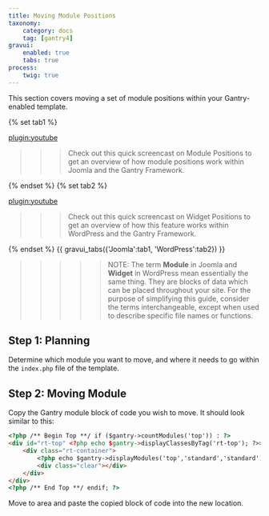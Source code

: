 ```yaml
---
title: Moving Module Positions
taxonomy:
    category: docs
    tag: [gantry4]
gravui:
    enabled: true
    tabs: true
process:
    twig: true
---
```


This section covers moving a set of module positions within your Gantry-enabled template.

{% set tab1 %}

[plugin:youtube](https://www.youtube.com/watch?v=snZSUSWMnpM)

>>> Check out this quick screencast on Module Positions to get an overview of how module positions work within Joomla and the Gantry Framework.

{% endset %}
{% set tab2 %}

[plugin:youtube](https://www.youtube.com/watch?v=xYsB2VKmkFU)

>>> Check out this quick screencast on Widget Positions to get an overview of how this feature works within WordPress and the Gantry Framework.

{% endset %}
{{ gravui_tabs({'Joomla':tab1, 'WordPress':tab2}) }}

>>>>> NOTE: The term **Module** in Joomla and **Widget** in WordPress mean essentially the same thing. They are blocks of data which can be placed throughout your site. For the purpose of simplifying this guide, consider the terms interchangeable, except when used to describe specific file names or functions.

Step 1: Planning
----------------
Determine which module you want to move, and where it needs to go within the `index.php` file of the template.

Step 2: Moving Module
---------------------
Copy the Gantry module block of code you wish to move. It should look similar to this:

```html
<?php /** Begin Top **/ if ($gantry->countModules('top')) : ?>
<div id="rt-top" <?php echo $gantry->displayClassesByTag('rt-top'); ?>>
    <div class="rt-container">
        <?php echo $gantry->displayModules('top','standard','standard'); ?>
        <div class="clear"></div>
    </div>
</div>
<?php /** End Top **/ endif; ?>
```

Move to area and paste the copied block of code into the new location.
